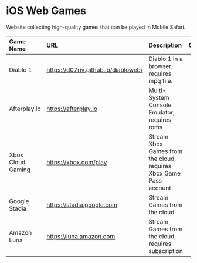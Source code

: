 # iOS Web Games
Website collecting high-quality games that can be played in Mobile Safari.

| Game Name | URL | Description | Controller | KBM |
|:----------|:----|:------------|:----------:|:---:|
| Diablo 1 | https://d07riv.github.io/diabloweb/ | Diablo 1 in a browser, requires mpq file.| No | Yes |
| Afterplay.io | https://afterplay.io | Multi-System Console Emulator, requires roms | Yes | No |
| Xbox Cloud Gaming | https://xbox.com/play | Stream Xbox Games from the cloud, requires Xbox Game Pass account | Yes | No |
| Google Stadia | https://stadia.google.com | Stream Games from the cloud | Yes | No |
| Amazon Luna | https://luna.amazon.com | Stream Games from the cloud, requires subscription | Yes | No |